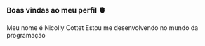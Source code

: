 ### Boas vindas ao meu perfil 🫀

Meu nome é Nicolly Cottet
Estou me desenvolvendo no mundo da programação
